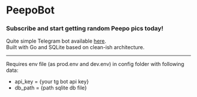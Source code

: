 # PeepoBot
### Subscribe and start getting random Peepo pics today!

Quite simple Telegram bot available [here](t.me/peepopicsbot).<br>
Built with Go and SQLite based on clean-ish architecture.

---

Requires env file (as prod.env and dev.env) in config folder with following data:
* api_key = {your tg bot api key}
* db_path = {path sqlite db file}
